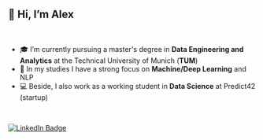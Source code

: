 ## 👋 Hi, I’m Alex

<br>

- 🎓  I’m currently pursuing a master's degree in **Data Engineering and Analytics** at the Technical University of Munich (**TUM**)
- 🎯  In my studies I have a strong focus on **Machine/Deep Learning** and NLP
- 💻  Beside, I also work as a working student in **Data Science** at Predict42 (startup)

<br>

[![LinkedIn Badge](https://img.shields.io/badge/LinkedIn-Profile-informational?style=flat&logo=linkedin&logoColor=white&color=0D76A8)](https://www.linkedin.com/in/alexander-kowsik/)
